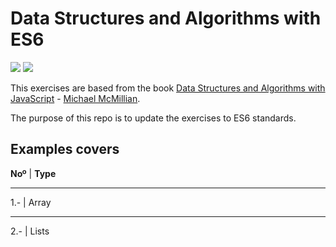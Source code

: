 # Data Structures and Algorithms with ES6


![](https://i.blogs.es/545cf8/es6-logo/original.png) ![](https://lh3.googleusercontent.com/a4Xrc-8oQLu05mOrNPuvA_o2nZEIEnOoTH4wB91Slw_hCvuIu_Qgi440bK9mC8ml-KA=w300)

This exercises are based from the book [Data Structures and Algorithms with JavaScript](http://shop.oreilly.com/product/0636920029557.do) - [Michael McMillian](http://www.oreilly.com/pub/au/518).

The purpose of this repo is to update the exercises to ES6 standards.

## Examples covers

**Noº** | **Type**
---  ---
1.- | Array
--- ---
2.- | Lists
